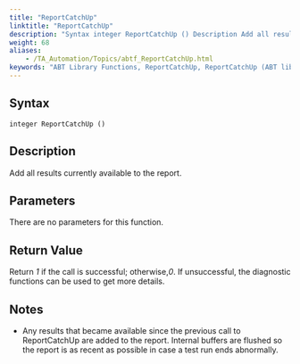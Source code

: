 ```yaml
--- 
title: "ReportCatchUp"
linktitle: "ReportCatchUp"
description: "Syntax integer ReportCatchUp () Description Add all results currently available to the report. Parameters There are no parameters for this function.  Return Value Return 1 if the call is successful; ..."
weight: 68
aliases: 
    - /TA_Automation/Topics/abtf_ReportCatchUp.html
keywords: "ABT Library Functions, ReportCatchUp, ReportCatchUp (ABT library function)"
---
```


## Syntax

`integer ReportCatchUp ()`

## Description

Add all results currently available to the report.

## Parameters

There are no parameters for this function.

## Return Value

Return *1* if the call is successful; otherwise,*0*. If unsuccessful, the diagnostic functions can be used to get more details.

## Notes

-   Any results that became available since the previous call to ReportCatchUp are added to the report. Internal buffers are flushed so the report is as recent as possible in case a test run ends abnormally.

